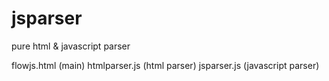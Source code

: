 # jsparser
pure html & javascript parser

flowjs.html   (main)
htmlparser.js (html parser)
jsparser.js   (javascript parser) 
